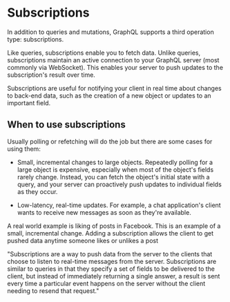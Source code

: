 # Subscriptions

In addition to queries and mutations, GraphQL supports a third operation type: subscriptions.

Like queries, subscriptions enable you to fetch data. Unlike queries, subscriptions maintain an active connection to your GraphQL server (most commonly via WebSocket). This enables your server to push updates to the subscription's result over time.

Subscriptions are useful for notifying your client in real time about changes to back-end data, such as the creation of a new object or updates to an important field.

## When to use subscriptions

Usually polling or refetching will do the job but there are some cases for using them:

- Small, incremental changes to large objects. Repeatedly polling for a large object is expensive, especially when most of the object's fields rarely change. Instead, you can fetch the object's initial state with a query, and your server can proactively push updates to individual fields as they occur.

- Low-latency, real-time updates. For example, a chat application's client wants to receive new messages as soon as they're available.

A real world example is liking of posts in Facebook. This is an example of a small, incremental change. Adding a subscription allows the client to get pushed data anytime someone likes or unlikes a post

"Subscriptions are a way to push data from the server to the clients that choose to listen to real-time messages from the server. Subscriptions are similar to queries in that they specify a set of fields to be delivered to the client, but instead of immediately returning a single answer, a result is sent every time a particular event happens on the server without the client needing to resend that request."
